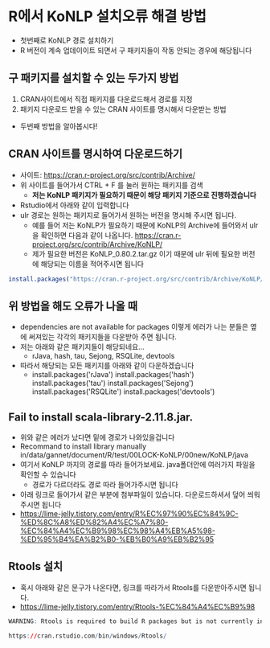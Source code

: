 # R에서 KoNLP 설치오류 해결 방법

- 첫번째로 KoNLP 경로 설치하기
- R 버전이 계속 업데이이트 되면서 구 패키지들이 작동 안되는 경우에 해당됩니다

## 구 패키지를 설치할 수 있는 두가지 방법

1. CRAN사이트에서 직접 패키지를 다운로드해서 경로를 지정
2. 패키지 다운로드 받을 수 있는 CRAN 사이트를 명시해서 다운받는 방법

- 두번째 방법을 알아봅시다!

## CRAN 사이트를 명시하여 다운로드하기

- 사이트: https://cran.r-project.org/src/contrib/Archive/
- 위 사이트를 들어가서 CTRL + F 를 눌러 원하는 패키지를 검색
  -  **저는 KoNLP 패키지가 필요하기 때문이 해당 패키지 기준으로 진행하겠습니다**
- Rstudio에서 아래와 같이 입력합니다
- ulr 경로는 원하는 패키지로 들어가서 원하는 버전을 명시해 주시면 됩니다.
  - 예를 들어 저는 KoNLP가 필요하기 때문에 KoNLP의 Archive에 들어와서  ulr을 확인하면 다음과 같이 나옵니다. https://cran.r-project.org/src/contrib/Archive/KoNLP/
  - 제가 필요한 버전은 KoNLP_0.80.2.tar.gz 이기 때문에 ulr 뒤에 필요한 버전에 해당되는 이름을 적어주시면 됩니다

```R
install.packages("https://cran.r-project.org/src/contrib/Archive/KoNLP/KoNLP_0.80.2.tar.gz", repos = NULL, type= "source", INSTALL_opts = c('--no-lock'))
```



## 위 방법을 해도 오류가 나올 때

- dependencies are not available for packages 이렇게 에러가 나는 분들은 옆에 써져있는 각각의 패키지들을 다운받아 주면 됩니다. 
- 저는 아래와 같은 패키지들이 해당되네요... 
  - rJava, hash, tau, Sejong, RSQLite, devtools
- 따라서 해당되는 모든 패키지를 아래와 같이 다운하겠습니다
  - install.packages('rJava')
    install.packages('hash')
    install.packages('tau')
    install.packages('Sejong')
    install.packages('RSQLite')
    install.packages('devtools')

## Fail to install scala-library-2.11.8.jar.

- 위와 같은 에러가 났다면 밑에 경로가 나와있을겁니다
- Recommand to install library manually in/data/gannet/document/R/test/00LOCK-KoNLP/00new/KoNLP/java
- 여기서 KoNLP 까지의 경로를 따라 들어가보세요. java폴더안에 여러가지 파일을 확인할 수 있습니다
  - 경로가 다르더라도 경로 따라 들어가주시면 됩니다
- 아래 링크로 들어가서 같은 부분에 첨부파일이 있습니다. 다운로드하셔서 덮어 씌워주시면 됩니다
- https://lime-jelly.tistory.com/entry/R%EC%97%90%EC%84%9C-%ED%8C%A8%ED%82%A4%EC%A7%80-%EC%84%A4%EC%B9%98%EC%98%A4%EB%A5%98-%ED%95%B4%EA%B2%B0-%EB%B0%A9%EB%B2%95



## Rtools 설치

- 혹시 아래와 같은 문구가 나온다면, 링크를 따라가서 Rtools를 다운받아주시면 됩니다.
- https://lime-jelly.tistory.com/entry/Rtools-%EC%84%A4%EC%B9%98

```R
WARNING: Rtools is required to build R packages but is not currently installed. Please download and install the appropriate version of Rtools before proceeding:

https://cran.rstudio.com/bin/windows/Rtools/
```

